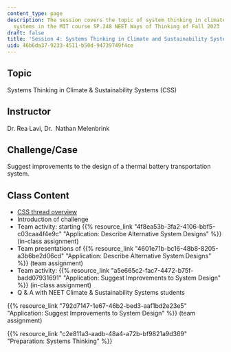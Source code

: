 ```yaml
---
content_type: page
description: The session covers the topic of system thinking in climate and sustainability
  systems in the MIT course SP.248 NEET Ways of Thinking of Fall 2023
draft: false
title: 'Session 4: Systems Thinking in Climate and Sustainability Systems'
uid: 46b6da37-9233-4511-b50d-94739749f4ce
---
```

## Topic

Systems Thinking in Climate & Sustainability Systems (CSS)

## Instructor

Dr. Rea Lavi, Dr.  Nathan Melenbrink

## Challenge/Case

Suggest improvements to the design of a thermal battery transportation system.

## Class Content

- [CSS thread overview](https://neet.mit.edu/threads/css)
- Introduction of challenge
- Team activity: starting {{% resource_link "4f8ea53b-3fa2-4106-bbf5-c03caa4f4e9c" "Application: Describe Alternative System Designs" %}} (in-class assignment)
- Team presentations of {{% resource_link "4601e71b-bc16-48b8-8205-a3b6be2d06cd" "Application: Describe Alternative System Designs" %}} (team assignment)
- Team activity: {{% resource_link "a5e665c2-fac7-4472-b75f-badd07931691" "Application: Suggest Improvements to System Design" %}} (in-class assignment)
- Q & A with NEET Climate & Sustainability Systems students

{{% resource_link "792d7147-1e67-46b2-bed3-aaf1bd2e23e5" "Application: Suggest Improvements to System Design" %}} (team assignment)

{{% resource_link "c2e811a3-aadb-48a4-a72b-bf9821a9d369" "Preparation: Systems Thinking" %}}